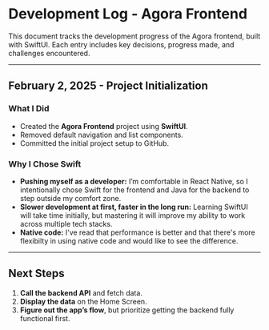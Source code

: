# Development Log - Agora Frontend  

This document tracks the development progress of the Agora frontend, built with SwiftUI. Each entry includes key decisions, progress made, and challenges encountered.  

---

## February 2, 2025 - Project Initialization  

### What I Did  
- Created the **Agora Frontend** project using **SwiftUI**.  
- Removed default navigation and list components.   
- Committed the initial project setup to GitHub.  

### Why I Chose Swift  
- **Pushing myself as a developer:** I’m comfortable in React Native, so I intentionally chose Swift for the frontend and Java for the backend to step outside my comfort zone.  
- **Slower development at first, faster in the long run:** Learning SwiftUI will take time initially, but mastering it will improve my ability to work across multiple tech stacks.  
- **Native code:** I've read that performance is better and that there's more flexibilty in using native code and would like to see the difference.

---

## Next Steps  
1. **Call the backend API** and fetch data.  
2. **Display the data** on the Home Screen.  
3. **Figure out the app’s flow**, but prioritize getting the backend fully functional first.  

